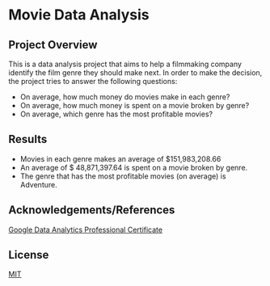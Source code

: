 # Movie Data Analysis

## Project Overview
This is a data analysis project that aims to help a filmmaking company identify the film genre they should make next. In order to make the decision, the project tries to answer the following questions:
- On average, how much money do movies make in each genre?
- On average, how much money is spent on a movie broken by genre?
- On average, which genre has the most profitable movies?

## Results
- Movies in each genre makes an average of $151,983,208.66
- An average of $ 48,871,397.64 is spent on a movie broken by genre.
- The genre that has the most profitable movies (on average) is Adventure.

## Acknowledgements/References
[Google Data Analytics Professional Certificate](https://www.coursera.org/learn/analyze-data/quiz/vuioG/hands-on-activity-explore-movie-data-with-pivot-tables/attempt)

## License
[MIT](https://opensource.org/license/mit)
